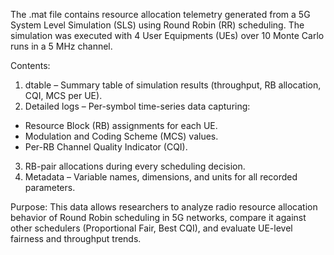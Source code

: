 The .mat file contains resource allocation telemetry generated from a 5G System Level Simulation (SLS) using Round Robin (RR) scheduling. The simulation was executed with 4 User Equipments (UEs) over 10 Monte Carlo runs in a 5 MHz channel.

Contents:
1. dtable – Summary table of simulation results (throughput, RB allocation, CQI, MCS per UE).
2. Detailed logs – Per-symbol time-series data capturing:
- Resource Block (RB) assignments for each UE.
- Modulation and Coding Scheme (MCS) values.
- Per-RB Channel Quality Indicator (CQI).
3. RB-pair allocations during every scheduling decision.
4. Metadata – Variable names, dimensions, and units for all recorded parameters.

Purpose:
This data allows researchers to analyze radio resource allocation behavior of Round Robin scheduling in 5G networks, compare it against other schedulers (Proportional Fair, Best CQI), and evaluate UE-level fairness and throughput trends.

